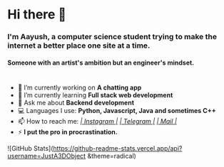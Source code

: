 # Hi there 👋

### I'm Aayush, a computer science student trying to make the internet a better place one site at a time. 

#### Someone with an artist's ambition but an engineer's mindset. 

#

- 🔭 I’m currently working on **A chatting app**
- 🌱 I’m currently learning **Full stack web development** 
- 💬 Ask me about **Backend development**
- 💻 Languages I use: **Python, Javascript, Java and sometimes C++**
- 📫 How to reach me: *[| Instagram |](https://www.instagram.com/just_another_3d_object) [| Telegram |](https://t.me/just_a_3d_object) [| Mail |](mailto:just.another.3d.object@gmail.com?body=Hello%20Aayush!)*
- ⚡ **I put the pro in procrastination.**

![GitHub Stats](https://github-readme-stats.vercel.app/api?username=JustA3DObject &theme=radical)

